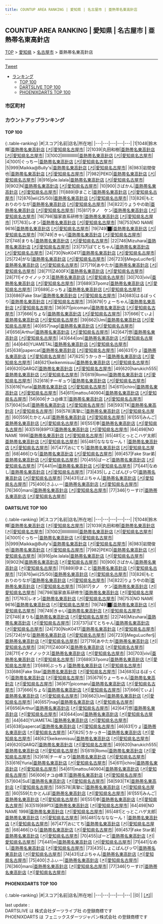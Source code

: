```yaml
---
title: COUNTUP AREA RANKING | 愛知県 | 名古屋市 | 亜熱帯名東高針店
---
```

## COUNTUP AREA RANKING | 愛知県 | 名古屋市 | 亜熱帯名東高針店

[TOP](/darts/rank/) > [愛知県](/darts/rank/愛知県/) > [名古屋市](/darts/rank/愛知県/名古屋市/) > 亜熱帯名東高針店

___

<a href="https://twitter.com/share?ref_src=twsrc%5Etfw" data-text="COUNTUP AREA RANKING | 愛知県名古屋市亜熱帯名東高針店" class="twitter-share-button" data-hashtags="DARTSLIVE,PHOENIXDARTS,darts,ダーツ" data-show-count="false">Tweet</a>

* [ランキング](#カウントアップランキング)
    * [TOP 100](#top-100)
    * [DARTSLIVE TOP 100](#dartslive-top-100)
    * [PHOENIXDARTS TOP 100](#phoenixdarts-top-100)

### 市区町村

<ul>

</ul>

### カウントアップランキング

#### TOP 100



{:.table-ranking}
|#|スコア|名前|店名|所在地|
|---|---|---|---|---|
|1|1048|<span class="rank-name-dl">鈴木 輝</span>|<a href="/darts/rank/shops/654f8c4fcd2d824c28032249b44395af.html">亜熱帯名東高針店</a> <a href="https://search.dartslive.com/jp/shop/654f8c4fcd2d824c28032249b44395af">[↗]</a>|<a href="/darts/rank/愛知県/名古屋市">愛知県名古屋市</a>|
|2|1039|<span class="rank-name-dl">丸田和樹</span>|<a href="/darts/rank/shops/654f8c4fcd2d824c28032249b44395af.html">亜熱帯名東高針店</a> <a href="https://search.dartslive.com/jp/shop/654f8c4fcd2d824c28032249b44395af">[↗]</a>|<a href="/darts/rank/愛知県/名古屋市">愛知県名古屋市</a>|
|3|1002|<span class="rank-name-dl">IIIIIIIIIIIIII</span>|<a href="/darts/rank/shops/654f8c4fcd2d824c28032249b44395af.html">亜熱帯名東高針店</a> <a href="https://search.dartslive.com/jp/shop/654f8c4fcd2d824c28032249b44395af">[↗]</a>|<a href="/darts/rank/愛知県/名古屋市">愛知県名古屋市</a>|
|4|1001|<span class="rank-name-dl">ぐっちー</span>|<a href="/darts/rank/shops/654f8c4fcd2d824c28032249b44395af.html">亜熱帯名東高針店</a> <a href="https://search.dartslive.com/jp/shop/654f8c4fcd2d824c28032249b44395af">[↗]</a>|<a href="/darts/rank/愛知県/名古屋市">愛知県名古屋市</a>|
|5|999|<span class="rank-name-dl">Maikka@Bully&#x27;s</span>|<a href="/darts/rank/shops/654f8c4fcd2d824c28032249b44395af.html">亜熱帯名東高針店</a> <a href="https://search.dartslive.com/jp/shop/654f8c4fcd2d824c28032249b44395af">[↗]</a>|<a href="/darts/rank/愛知県/名古屋市">愛知県名古屋市</a>|
|6|983|<span class="rank-name-dl">岩間俊也</span>|<a href="/darts/rank/shops/654f8c4fcd2d824c28032249b44395af.html">亜熱帯名東高針店</a> <a href="https://search.dartslive.com/jp/shop/654f8c4fcd2d824c28032249b44395af">[↗]</a>|<a href="/darts/rank/愛知県/名古屋市">愛知県名古屋市</a>|
|7|982|<span class="rank-name-dl">PEKO</span>|<a href="/darts/rank/shops/654f8c4fcd2d824c28032249b44395af.html">亜熱帯名東高針店</a> <a href="https://search.dartslive.com/jp/shop/654f8c4fcd2d824c28032249b44395af">[↗]</a>|<a href="/darts/rank/愛知県/名古屋市">愛知県名古屋市</a>|
|8|916|<span class="rank-name-dl">ple.lalala</span>|<a href="/darts/rank/shops/654f8c4fcd2d824c28032249b44395af.html">亜熱帯名東高針店</a> <a href="https://search.dartslive.com/jp/shop/654f8c4fcd2d824c28032249b44395af">[↗]</a>|<a href="/darts/rank/愛知県/名古屋市">愛知県名古屋市</a>|
|9|902|<span class="rank-name-dl">N</span>|<a href="/darts/rank/shops/654f8c4fcd2d824c28032249b44395af.html">亜熱帯名東高針店</a> <a href="https://search.dartslive.com/jp/shop/654f8c4fcd2d824c28032249b44395af">[↗]</a>|<a href="/darts/rank/愛知県/名古屋市">愛知県名古屋市</a>|
|10|900|<span class="rank-name-dl">さばかん</span>|<a href="/darts/rank/shops/654f8c4fcd2d824c28032249b44395af.html">亜熱帯名東高針店</a> <a href="https://search.dartslive.com/jp/shop/654f8c4fcd2d824c28032249b44395af">[↗]</a>|<a href="/darts/rank/愛知県/名古屋市">愛知県名古屋市</a>|
|11|889|<span class="rank-name-dl">@まこと</span>|<a href="/darts/rank/shops/654f8c4fcd2d824c28032249b44395af.html">亜熱帯名東高針店</a> <a href="https://search.dartslive.com/jp/shop/654f8c4fcd2d824c28032249b44395af">[↗]</a>|<a href="/darts/rank/愛知県/名古屋市">愛知県名古屋市</a>|
|12|876|<span class="rank-name-dl">мii(25/50)</span>|<a href="/darts/rank/shops/654f8c4fcd2d824c28032249b44395af.html">亜熱帯名東高針店</a> <a href="https://search.dartslive.com/jp/shop/654f8c4fcd2d824c28032249b44395af">[↗]</a>|<a href="/darts/rank/愛知県/名古屋市">愛知県名古屋市</a>|
|13|826|<span class="rank-name-dl">もとおりのりなが</span>|<a href="/darts/rank/shops/654f8c4fcd2d824c28032249b44395af.html">亜熱帯名東高針店</a> <a href="https://search.dartslive.com/jp/shop/654f8c4fcd2d824c28032249b44395af">[↗]</a>|<a href="/darts/rank/愛知県/名古屋市">愛知県名古屋市</a>|
|14|822|<span class="rank-name-dl">りょうやの助</span>|<a href="/darts/rank/shops/654f8c4fcd2d824c28032249b44395af.html">亜熱帯名東高針店</a> <a href="https://search.dartslive.com/jp/shop/654f8c4fcd2d824c28032249b44395af">[↗]</a>|<a href="/darts/rank/愛知県/名古屋市">愛知県名古屋市</a>|
|15|817|<span class="rank-name-dl">タノ　ケン</span>|<a href="/darts/rank/shops/654f8c4fcd2d824c28032249b44395af.html">亜熱帯名東高針店</a> <a href="https://search.dartslive.com/jp/shop/654f8c4fcd2d824c28032249b44395af">[↗]</a>|<a href="/darts/rank/愛知県/名古屋市">愛知県名古屋市</a>|
|16|798|<span class="rank-name-dl">猫家直系研修生</span>|<a href="/darts/rank/shops/654f8c4fcd2d824c28032249b44395af.html">亜熱帯名東高針店</a> <a href="https://search.dartslive.com/jp/shop/654f8c4fcd2d824c28032249b44395af">[↗]</a>|<a href="/darts/rank/愛知県/名古屋市">愛知県名古屋市</a>|
|17|763|<span class="rank-name-dl">レオン</span>|<a href="/darts/rank/shops/654f8c4fcd2d824c28032249b44395af.html">亜熱帯名東高針店</a> <a href="https://search.dartslive.com/jp/shop/654f8c4fcd2d824c28032249b44395af">[↗]</a>|<a href="/darts/rank/愛知県/名古屋市">愛知県名古屋市</a>|
|18|753|<span class="rank-name-dl">NO NAME 9616</span>|<a href="/darts/rank/shops/654f8c4fcd2d824c28032249b44395af.html">亜熱帯名東高針店</a> <a href="https://search.dartslive.com/jp/shop/654f8c4fcd2d824c28032249b44395af">[↗]</a>|<a href="/darts/rank/愛知県/名古屋市">愛知県名古屋市</a>|
|19|749|<span class="rank-name-dl">⬛︎</span>|<a href="/darts/rank/shops/654f8c4fcd2d824c28032249b44395af.html">亜熱帯名東高針店</a> <a href="https://search.dartslive.com/jp/shop/654f8c4fcd2d824c28032249b44395af">[↗]</a>|<a href="/darts/rank/愛知県/名古屋市">愛知県名古屋市</a>|
|19|749|<span class="rank-name-dl">きゃい</span>|<a href="/darts/rank/shops/654f8c4fcd2d824c28032249b44395af.html">亜熱帯名東高針店</a> <a href="https://search.dartslive.com/jp/shop/654f8c4fcd2d824c28032249b44395af">[↗]</a>|<a href="/darts/rank/愛知県/名古屋市">愛知県名古屋市</a>|
|21|748|<span class="rank-name-dl">まりも</span>|<a href="/darts/rank/shops/654f8c4fcd2d824c28032249b44395af.html">亜熱帯名東高針店</a> <a href="https://search.dartslive.com/jp/shop/654f8c4fcd2d824c28032249b44395af">[↗]</a>|<a href="/darts/rank/愛知県/名古屋市">愛知県名古屋市</a>|
|22|746|<span class="rank-name-dl">Mizuhara</span>|<a href="/darts/rank/shops/654f8c4fcd2d824c28032249b44395af.html">亜熱帯名東高針店</a> <a href="https://search.dartslive.com/jp/shop/654f8c4fcd2d824c28032249b44395af">[↗]</a>|<a href="/darts/rank/愛知県/名古屋市">愛知県名古屋市</a>|
|23|737|<span class="rank-name-dl">ぽてとちゃん</span>|<a href="/darts/rank/shops/654f8c4fcd2d824c28032249b44395af.html">亜熱帯名東高針店</a> <a href="https://search.dartslive.com/jp/shop/654f8c4fcd2d824c28032249b44395af">[↗]</a>|<a href="/darts/rank/愛知県/名古屋市">愛知県名古屋市</a>|
|24|730|<span class="rank-name-dl">NoK0417</span>|<a href="/darts/rank/shops/654f8c4fcd2d824c28032249b44395af.html">亜熱帯名東高針店</a> <a href="https://search.dartslive.com/jp/shop/654f8c4fcd2d824c28032249b44395af">[↗]</a>|<a href="/darts/rank/愛知県/名古屋市">愛知県名古屋市</a>|
|25|724|<span class="rank-name-dl">がな</span>|<a href="/darts/rank/shops/654f8c4fcd2d824c28032249b44395af.html">亜熱帯名東高針店</a> <a href="https://search.dartslive.com/jp/shop/654f8c4fcd2d824c28032249b44395af">[↗]</a>|<a href="/darts/rank/愛知県/名古屋市">愛知県名古屋市</a>|
|26|723|<span class="rank-name-dl">§MeguLucifer§</span>|<a href="/darts/rank/shops/654f8c4fcd2d824c28032249b44395af.html">亜熱帯名東高針店</a> <a href="https://search.dartslive.com/jp/shop/654f8c4fcd2d824c28032249b44395af">[↗]</a>|<a href="/darts/rank/愛知県/名古屋市">愛知県名古屋市</a>|
|27|719|<span class="rank-name-dl">あやたか</span>|<a href="/darts/rank/shops/654f8c4fcd2d824c28032249b44395af.html">亜熱帯名東高針店</a> <a href="https://search.dartslive.com/jp/shop/654f8c4fcd2d824c28032249b44395af">[↗]</a>|<a href="/darts/rank/愛知県/名古屋市">愛知県名古屋市</a>|
|28|711|<span class="rank-name-dl">Z400FX</span>|<a href="/darts/rank/shops/654f8c4fcd2d824c28032249b44395af.html">亜熱帯名東高針店</a> <a href="https://search.dartslive.com/jp/shop/654f8c4fcd2d824c28032249b44395af">[↗]</a>|<a href="/darts/rank/愛知県/名古屋市">愛知県名古屋市</a>|
|28|711|<span class="rank-name-dl">イクイノックス</span>|<a href="/darts/rank/shops/654f8c4fcd2d824c28032249b44395af.html">亜熱帯名東高針店</a> <a href="https://search.dartslive.com/jp/shop/654f8c4fcd2d824c28032249b44395af">[↗]</a>|<a href="/darts/rank/愛知県/名古屋市">愛知県名古屋市</a>|
|30|703|<span class="rank-name-dl">vivi</span>|<a href="/darts/rank/shops/654f8c4fcd2d824c28032249b44395af.html">亜熱帯名東高針店</a> <a href="https://search.dartslive.com/jp/shop/654f8c4fcd2d824c28032249b44395af">[↗]</a>|<a href="/darts/rank/愛知県/名古屋市">愛知県名古屋市</a>|
|31|689|<span class="rank-name-dl">37pomz</span>|<a href="/darts/rank/shops/654f8c4fcd2d824c28032249b44395af.html">亜熱帯名東高針店</a> <a href="https://search.dartslive.com/jp/shop/654f8c4fcd2d824c28032249b44395af">[↗]</a>|<a href="/darts/rank/愛知県/名古屋市">愛知県名古屋市</a>|
|31|689|<span class="rank-name-dl">ぶっちょ</span>|<a href="/darts/rank/shops/654f8c4fcd2d824c28032249b44395af.html">亜熱帯名東高針店</a> <a href="https://search.dartslive.com/jp/shop/654f8c4fcd2d824c28032249b44395af">[↗]</a>|<a href="/darts/rank/愛知県/名古屋市">愛知県名古屋市</a>|
|33|686|<span class="rank-name-dl">Fake Star</span>|<a href="/darts/rank/shops/654f8c4fcd2d824c28032249b44395af.html">亜熱帯名東高針店</a> <a href="https://search.dartslive.com/jp/shop/654f8c4fcd2d824c28032249b44395af">[↗]</a>|<a href="/darts/rank/愛知県/名古屋市">愛知県名古屋市</a>|
|34|683|<span class="rank-name-dl">はるぼっくり</span>|<a href="/darts/rank/shops/654f8c4fcd2d824c28032249b44395af.html">亜熱帯名東高針店</a> <a href="https://search.dartslive.com/jp/shop/654f8c4fcd2d824c28032249b44395af">[↗]</a>|<a href="/darts/rank/愛知県/名古屋市">愛知県名古屋市</a>|
|35|679|<span class="rank-name-dl">りょーちゃん</span>|<a href="/darts/rank/shops/654f8c4fcd2d824c28032249b44395af.html">亜熱帯名東高針店</a> <a href="https://search.dartslive.com/jp/shop/654f8c4fcd2d824c28032249b44395af">[↗]</a>|<a href="/darts/rank/愛知県/名古屋市">愛知県名古屋市</a>|
|36|671|<span class="rank-name-dl">picomaru</span>|<a href="/darts/rank/shops/654f8c4fcd2d824c28032249b44395af.html">亜熱帯名東高針店</a> <a href="https://search.dartslive.com/jp/shop/654f8c4fcd2d824c28032249b44395af">[↗]</a>|<a href="/darts/rank/愛知県/名古屋市">愛知県名古屋市</a>|
|37|666|<span class="rank-name-dl">ちょな</span>|<a href="/darts/rank/shops/654f8c4fcd2d824c28032249b44395af.html">亜熱帯名東高針店</a> <a href="https://search.dartslive.com/jp/shop/654f8c4fcd2d824c28032249b44395af">[↗]</a>|<a href="/darts/rank/愛知県/名古屋市">愛知県名古屋市</a>|
|37|666|<span class="rank-name-dl">てぃよ</span>|<a href="/darts/rank/shops/654f8c4fcd2d824c28032249b44395af.html">亜熱帯名東高針店</a> <a href="https://search.dartslive.com/jp/shop/654f8c4fcd2d824c28032249b44395af">[↗]</a>|<a href="/darts/rank/愛知県/名古屋市">愛知県名古屋市</a>|
|39|662|<span class="rank-name-dl">Umi</span>|<a href="/darts/rank/shops/654f8c4fcd2d824c28032249b44395af.html">亜熱帯名東高針店</a> <a href="https://search.dartslive.com/jp/shop/654f8c4fcd2d824c28032249b44395af">[↗]</a>|<a href="/darts/rank/愛知県/名古屋市">愛知県名古屋市</a>|
|40|657|<span class="rank-name-dl">nagi</span>|<a href="/darts/rank/shops/654f8c4fcd2d824c28032249b44395af.html">亜熱帯名東高針店</a> <a href="https://search.dartslive.com/jp/shop/654f8c4fcd2d824c28032249b44395af">[↗]</a>|<a href="/darts/rank/愛知県/名古屋市">愛知県名古屋市</a>|
|41|656|<span class="rank-name-dl">Arthur</span>|<a href="/darts/rank/shops/654f8c4fcd2d824c28032249b44395af.html">亜熱帯名東高針店</a> <a href="https://search.dartslive.com/jp/shop/654f8c4fcd2d824c28032249b44395af">[↗]</a>|<a href="/darts/rank/愛知県/名古屋市">愛知県名古屋市</a>|
|42|647|<span class="rank-name-dl">悠</span>|<a href="/darts/rank/shops/654f8c4fcd2d824c28032249b44395af.html">亜熱帯名東高針店</a> <a href="https://search.dartslive.com/jp/shop/654f8c4fcd2d824c28032249b44395af">[↗]</a>|<a href="/darts/rank/愛知県/名古屋市">愛知県名古屋市</a>|
|43|644|<span class="rank-name-dl">oni</span>|<a href="/darts/rank/shops/654f8c4fcd2d824c28032249b44395af.html">亜熱帯名東高針店</a> <a href="https://search.dartslive.com/jp/shop/654f8c4fcd2d824c28032249b44395af">[↗]</a>|<a href="/darts/rank/愛知県/名古屋市">愛知県名古屋市</a>|
|44|640|<span class="rank-name-dl">YUAMETAL</span>|<a href="/darts/rank/shops/654f8c4fcd2d824c28032249b44395af.html">亜熱帯名東高針店</a> <a href="https://search.dartslive.com/jp/shop/654f8c4fcd2d824c28032249b44395af">[↗]</a>|<a href="/darts/rank/愛知県/名古屋市">愛知県名古屋市</a>|
|45|638|<span class="rank-name-dl">papercat</span>|<a href="/darts/rank/shops/654f8c4fcd2d824c28032249b44395af.html">亜熱帯名東高針店</a> <a href="https://search.dartslive.com/jp/shop/654f8c4fcd2d824c28032249b44395af">[↗]</a>|<a href="/darts/rank/愛知県/名古屋市">愛知県名古屋市</a>|
|46|631|<span class="rank-name-dl">りょ</span>|<a href="/darts/rank/shops/654f8c4fcd2d824c28032249b44395af.html">亜熱帯名東高針店</a> <a href="https://search.dartslive.com/jp/shop/654f8c4fcd2d824c28032249b44395af">[↗]</a>|<a href="/darts/rank/愛知県/名古屋市">愛知県名古屋市</a>|
|47|625|<span class="rank-name-dl">うかっきー</span>|<a href="/darts/rank/shops/654f8c4fcd2d824c28032249b44395af.html">亜熱帯名東高針店</a> <a href="https://search.dartslive.com/jp/shop/654f8c4fcd2d824c28032249b44395af">[↗]</a>|<a href="/darts/rank/愛知県/名古屋市">愛知県名古屋市</a>|
|48|621|<span class="rank-name-dl">keikenmisuu</span>|<a href="/darts/rank/shops/654f8c4fcd2d824c28032249b44395af.html">亜熱帯名東高針店</a> <a href="https://search.dartslive.com/jp/shop/654f8c4fcd2d824c28032249b44395af">[↗]</a>|<a href="/darts/rank/愛知県/名古屋市">愛知県名古屋市</a>|
|49|620|<span class="rank-name-dl">QARQZ</span>|<a href="/darts/rank/shops/654f8c4fcd2d824c28032249b44395af.html">亜熱帯名東高針店</a> <a href="https://search.dartslive.com/jp/shop/654f8c4fcd2d824c28032249b44395af">[↗]</a>|<a href="/darts/rank/愛知県/名古屋市">愛知県名古屋市</a>|
|49|620|<span class="rank-name-dl">harukich555</span>|<a href="/darts/rank/shops/654f8c4fcd2d824c28032249b44395af.html">亜熱帯名東高針店</a> <a href="https://search.dartslive.com/jp/shop/654f8c4fcd2d824c28032249b44395af">[↗]</a>|<a href="/darts/rank/愛知県/名古屋市">愛知県名古屋市</a>|
|51|619|<span class="rank-name-dl">Romo</span>|<a href="/darts/rank/shops/654f8c4fcd2d824c28032249b44395af.html">亜熱帯名東高針店</a> <a href="https://search.dartslive.com/jp/shop/654f8c4fcd2d824c28032249b44395af">[↗]</a>|<a href="/darts/rank/愛知県/名古屋市">愛知県名古屋市</a>|
|52|618|<span class="rank-name-dl">チーギュウ</span>|<a href="/darts/rank/shops/654f8c4fcd2d824c28032249b44395af.html">亜熱帯名東高針店</a> <a href="https://search.dartslive.com/jp/shop/654f8c4fcd2d824c28032249b44395af">[↗]</a>|<a href="/darts/rank/愛知県/名古屋市">愛知県名古屋市</a>|
|53|616|<span class="rank-name-dl">Yuria</span>|<a href="/darts/rank/shops/654f8c4fcd2d824c28032249b44395af.html">亜熱帯名東高針店</a> <a href="https://search.dartslive.com/jp/shop/654f8c4fcd2d824c28032249b44395af">[↗]</a>|<a href="/darts/rank/愛知県/名古屋市">愛知県名古屋市</a>|
|54|611|<span class="rank-name-dl">ichiro</span>|<a href="/darts/rank/shops/654f8c4fcd2d824c28032249b44395af.html">亜熱帯名東高針店</a> <a href="https://search.dartslive.com/jp/shop/654f8c4fcd2d824c28032249b44395af">[↗]</a>|<a href="/darts/rank/愛知県/名古屋市">愛知県名古屋市</a>|
|54|611|<span class="rank-name-dl">mattou140904</span>|<a href="/darts/rank/shops/654f8c4fcd2d824c28032249b44395af.html">亜熱帯名東高針店</a> <a href="https://search.dartslive.com/jp/shop/654f8c4fcd2d824c28032249b44395af">[↗]</a>|<a href="/darts/rank/愛知県/名古屋市">愛知県名古屋市</a>|
|56|606|<span class="rank-name-dl">ナユ@蜂王</span>|<a href="/darts/rank/shops/654f8c4fcd2d824c28032249b44395af.html">亜熱帯名東高針店</a> <a href="https://search.dartslive.com/jp/shop/654f8c4fcd2d824c28032249b44395af">[↗]</a>|<a href="/darts/rank/愛知県/名古屋市">愛知県名古屋市</a>|
|57|604|<span class="rank-name-dl">SuE</span>|<a href="/darts/rank/shops/654f8c4fcd2d824c28032249b44395af.html">亜熱帯名東高針店</a> <a href="https://search.dartslive.com/jp/shop/654f8c4fcd2d824c28032249b44395af">[↗]</a>|<a href="/darts/rank/愛知県/名古屋市">愛知県名古屋市</a>|
|58|593|<span class="rank-name-dl">TK</span>|<a href="/darts/rank/shops/654f8c4fcd2d824c28032249b44395af.html">亜熱帯名東高針店</a> <a href="https://search.dartslive.com/jp/shop/654f8c4fcd2d824c28032249b44395af">[↗]</a>|<a href="/darts/rank/愛知県/名古屋市">愛知県名古屋市</a>|
|59|578|<span class="rank-name-dl">真摯に</span>|<a href="/darts/rank/shops/654f8c4fcd2d824c28032249b44395af.html">亜熱帯名東高針店</a> <a href="https://search.dartslive.com/jp/shop/654f8c4fcd2d824c28032249b44395af">[↗]</a>|<a href="/darts/rank/愛知県/名古屋市">愛知県名古屋市</a>|
|60|559|<span class="rank-name-dl">たかとんぼ</span>|<a href="/darts/rank/shops/654f8c4fcd2d824c28032249b44395af.html">亜熱帯名東高針店</a> <a href="https://search.dartslive.com/jp/shop/654f8c4fcd2d824c28032249b44395af">[↗]</a>|<a href="/darts/rank/愛知県/名古屋市">愛知県名古屋市</a>|
|61|551|<span class="rank-name-dl">みんご</span>|<a href="/darts/rank/shops/654f8c4fcd2d824c28032249b44395af.html">亜熱帯名東高針店</a> <a href="https://search.dartslive.com/jp/shop/654f8c4fcd2d824c28032249b44395af">[↗]</a>|<a href="/darts/rank/愛知県/名古屋市">愛知県名古屋市</a>|
|61|551|<span class="rank-name-dl">李</span>|<a href="/darts/rank/shops/654f8c4fcd2d824c28032249b44395af.html">亜熱帯名東高針店</a> <a href="https://search.dartslive.com/jp/shop/654f8c4fcd2d824c28032249b44395af">[↗]</a>|<a href="/darts/rank/愛知県/名古屋市">愛知県名古屋市</a>|
|63|519|<span class="rank-name-dl">89P13</span>|<a href="/darts/rank/shops/654f8c4fcd2d824c28032249b44395af.html">亜熱帯名東高針店</a> <a href="https://search.dartslive.com/jp/shop/654f8c4fcd2d824c28032249b44395af">[↗]</a>|<a href="/darts/rank/愛知県/名古屋市">愛知県名古屋市</a>|
|64|498|<span class="rank-name-dl">NO NAME 1998</span>|<a href="/darts/rank/shops/654f8c4fcd2d824c28032249b44395af.html">亜熱帯名東高針店</a> <a href="https://search.dartslive.com/jp/shop/654f8c4fcd2d824c28032249b44395af">[↗]</a>|<a href="/darts/rank/愛知県/名古屋市">愛知県名古屋市</a>|
|65|481|<span class="rank-name-dl">とっとこハゲ太郎</span>|<a href="/darts/rank/shops/654f8c4fcd2d824c28032249b44395af.html">亜熱帯名東高針店</a> <a href="https://search.dartslive.com/jp/shop/654f8c4fcd2d824c28032249b44395af">[↗]</a>|<a href="/darts/rank/愛知県/名古屋市">愛知県名古屋市</a>|
|65|481|<span class="rank-name-dl">ななななーん！</span>|<a href="/darts/rank/shops/654f8c4fcd2d824c28032249b44395af.html">亜熱帯名東高針店</a> <a href="https://search.dartslive.com/jp/shop/654f8c4fcd2d824c28032249b44395af">[↗]</a>|<a href="/darts/rank/愛知県/名古屋市">愛知県名古屋市</a>|
|67|477|<span class="rank-name-dl">おにてち</span>|<a href="/darts/rank/shops/654f8c4fcd2d824c28032249b44395af.html">亜熱帯名東高針店</a> <a href="https://search.dartslive.com/jp/shop/654f8c4fcd2d824c28032249b44395af">[↗]</a>|<a href="/darts/rank/愛知県/名古屋市">愛知県名古屋市</a>|
|68|466|<span class="rank-name-dl">ひな</span>|<a href="/darts/rank/shops/654f8c4fcd2d824c28032249b44395af.html">亜熱帯名東高針店</a> <a href="https://search.dartslive.com/jp/shop/654f8c4fcd2d824c28032249b44395af">[↗]</a>|<a href="/darts/rank/愛知県/名古屋市">愛知県名古屋市</a>|
|69|457|<span class="rank-name-dl">Fake Star弟</span>|<a href="/darts/rank/shops/654f8c4fcd2d824c28032249b44395af.html">亜熱帯名東高針店</a> <a href="https://search.dartslive.com/jp/shop/654f8c4fcd2d824c28032249b44395af">[↗]</a>|<a href="/darts/rank/愛知県/名古屋市">愛知県名古屋市</a>|
|70|455|<span class="rank-name-dl">ばーど</span>|<a href="/darts/rank/shops/654f8c4fcd2d824c28032249b44395af.html">亜熱帯名東高針店</a> <a href="https://search.dartslive.com/jp/shop/654f8c4fcd2d824c28032249b44395af">[↗]</a>|<a href="/darts/rank/愛知県/名古屋市">愛知県名古屋市</a>|
|71|441|<span class="rank-name-dl">m</span>|<a href="/darts/rank/shops/654f8c4fcd2d824c28032249b44395af.html">亜熱帯名東高針店</a> <a href="https://search.dartslive.com/jp/shop/654f8c4fcd2d824c28032249b44395af">[↗]</a>|<a href="/darts/rank/愛知県/名古屋市">愛知県名古屋市</a>|
|71|441|<span class="rank-name-dl">なめし</span>|<a href="/darts/rank/shops/654f8c4fcd2d824c28032249b44395af.html">亜熱帯名東高針店</a> <a href="https://search.dartslive.com/jp/shop/654f8c4fcd2d824c28032249b44395af">[↗]</a>|<a href="/darts/rank/愛知県/名古屋市">愛知県名古屋市</a>|
|73|435|<span class="rank-name-dl">しょこぱんぴッ♡</span>|<a href="/darts/rank/shops/654f8c4fcd2d824c28032249b44395af.html">亜熱帯名東高針店</a> <a href="https://search.dartslive.com/jp/shop/654f8c4fcd2d824c28032249b44395af">[↗]</a>|<a href="/darts/rank/愛知県/名古屋市">愛知県名古屋市</a>|
|74|431|<span class="rank-name-dl">ばぶちゃん</span>|<a href="/darts/rank/shops/654f8c4fcd2d824c28032249b44395af.html">亜熱帯名東高針店</a> <a href="https://search.dartslive.com/jp/shop/654f8c4fcd2d824c28032249b44395af">[↗]</a>|<a href="/darts/rank/愛知県/名古屋市">愛知県名古屋市</a>|
|75|400|<span class="rank-name-dl">さふぃー</span>|<a href="/darts/rank/shops/654f8c4fcd2d824c28032249b44395af.html">亜熱帯名東高針店</a> <a href="https://search.dartslive.com/jp/shop/654f8c4fcd2d824c28032249b44395af">[↗]</a>|<a href="/darts/rank/愛知県/名古屋市">愛知県名古屋市</a>|
|76|360|<span class="rank-name-dl">maro</span>|<a href="/darts/rank/shops/654f8c4fcd2d824c28032249b44395af.html">亜熱帯名東高針店</a> <a href="https://search.dartslive.com/jp/shop/654f8c4fcd2d824c28032249b44395af">[↗]</a>|<a href="/darts/rank/愛知県/名古屋市">愛知県名古屋市</a>|
|77|346|<span class="rank-name-dl">りーすけ</span>|<a href="/darts/rank/shops/654f8c4fcd2d824c28032249b44395af.html">亜熱帯名東高針店</a> <a href="https://search.dartslive.com/jp/shop/654f8c4fcd2d824c28032249b44395af">[↗]</a>|<a href="/darts/rank/愛知県/名古屋市">愛知県名古屋市</a>|


#### DARTSLIVE TOP 100



{:.table-ranking}
|#|スコア|名前|店名|所在地|
|---|---|---|---|---|
|1|1048|<span class="rank-name-dl">鈴木 輝</span>|<a href="/darts/rank/shops/654f8c4fcd2d824c28032249b44395af.html">亜熱帯名東高針店</a> <a href="https://search.dartslive.com/jp/shop/654f8c4fcd2d824c28032249b44395af">[↗]</a>|<a href="/darts/rank/愛知県/名古屋市">愛知県名古屋市</a>|
|2|1039|<span class="rank-name-dl">丸田和樹</span>|<a href="/darts/rank/shops/654f8c4fcd2d824c28032249b44395af.html">亜熱帯名東高針店</a> <a href="https://search.dartslive.com/jp/shop/654f8c4fcd2d824c28032249b44395af">[↗]</a>|<a href="/darts/rank/愛知県/名古屋市">愛知県名古屋市</a>|
|3|1002|<span class="rank-name-dl">IIIIIIIIIIIIII</span>|<a href="/darts/rank/shops/654f8c4fcd2d824c28032249b44395af.html">亜熱帯名東高針店</a> <a href="https://search.dartslive.com/jp/shop/654f8c4fcd2d824c28032249b44395af">[↗]</a>|<a href="/darts/rank/愛知県/名古屋市">愛知県名古屋市</a>|
|4|1001|<span class="rank-name-dl">ぐっちー</span>|<a href="/darts/rank/shops/654f8c4fcd2d824c28032249b44395af.html">亜熱帯名東高針店</a> <a href="https://search.dartslive.com/jp/shop/654f8c4fcd2d824c28032249b44395af">[↗]</a>|<a href="/darts/rank/愛知県/名古屋市">愛知県名古屋市</a>|
|5|999|<span class="rank-name-dl">Maikka@Bully&#x27;s</span>|<a href="/darts/rank/shops/654f8c4fcd2d824c28032249b44395af.html">亜熱帯名東高針店</a> <a href="https://search.dartslive.com/jp/shop/654f8c4fcd2d824c28032249b44395af">[↗]</a>|<a href="/darts/rank/愛知県/名古屋市">愛知県名古屋市</a>|
|6|983|<span class="rank-name-dl">岩間俊也</span>|<a href="/darts/rank/shops/654f8c4fcd2d824c28032249b44395af.html">亜熱帯名東高針店</a> <a href="https://search.dartslive.com/jp/shop/654f8c4fcd2d824c28032249b44395af">[↗]</a>|<a href="/darts/rank/愛知県/名古屋市">愛知県名古屋市</a>|
|7|982|<span class="rank-name-dl">PEKO</span>|<a href="/darts/rank/shops/654f8c4fcd2d824c28032249b44395af.html">亜熱帯名東高針店</a> <a href="https://search.dartslive.com/jp/shop/654f8c4fcd2d824c28032249b44395af">[↗]</a>|<a href="/darts/rank/愛知県/名古屋市">愛知県名古屋市</a>|
|8|916|<span class="rank-name-dl">ple.lalala</span>|<a href="/darts/rank/shops/654f8c4fcd2d824c28032249b44395af.html">亜熱帯名東高針店</a> <a href="https://search.dartslive.com/jp/shop/654f8c4fcd2d824c28032249b44395af">[↗]</a>|<a href="/darts/rank/愛知県/名古屋市">愛知県名古屋市</a>|
|9|902|<span class="rank-name-dl">N</span>|<a href="/darts/rank/shops/654f8c4fcd2d824c28032249b44395af.html">亜熱帯名東高針店</a> <a href="https://search.dartslive.com/jp/shop/654f8c4fcd2d824c28032249b44395af">[↗]</a>|<a href="/darts/rank/愛知県/名古屋市">愛知県名古屋市</a>|
|10|900|<span class="rank-name-dl">さばかん</span>|<a href="/darts/rank/shops/654f8c4fcd2d824c28032249b44395af.html">亜熱帯名東高針店</a> <a href="https://search.dartslive.com/jp/shop/654f8c4fcd2d824c28032249b44395af">[↗]</a>|<a href="/darts/rank/愛知県/名古屋市">愛知県名古屋市</a>|
|11|889|<span class="rank-name-dl">@まこと</span>|<a href="/darts/rank/shops/654f8c4fcd2d824c28032249b44395af.html">亜熱帯名東高針店</a> <a href="https://search.dartslive.com/jp/shop/654f8c4fcd2d824c28032249b44395af">[↗]</a>|<a href="/darts/rank/愛知県/名古屋市">愛知県名古屋市</a>|
|12|876|<span class="rank-name-dl">мii(25/50)</span>|<a href="/darts/rank/shops/654f8c4fcd2d824c28032249b44395af.html">亜熱帯名東高針店</a> <a href="https://search.dartslive.com/jp/shop/654f8c4fcd2d824c28032249b44395af">[↗]</a>|<a href="/darts/rank/愛知県/名古屋市">愛知県名古屋市</a>|
|13|826|<span class="rank-name-dl">もとおりのりなが</span>|<a href="/darts/rank/shops/654f8c4fcd2d824c28032249b44395af.html">亜熱帯名東高針店</a> <a href="https://search.dartslive.com/jp/shop/654f8c4fcd2d824c28032249b44395af">[↗]</a>|<a href="/darts/rank/愛知県/名古屋市">愛知県名古屋市</a>|
|14|822|<span class="rank-name-dl">りょうやの助</span>|<a href="/darts/rank/shops/654f8c4fcd2d824c28032249b44395af.html">亜熱帯名東高針店</a> <a href="https://search.dartslive.com/jp/shop/654f8c4fcd2d824c28032249b44395af">[↗]</a>|<a href="/darts/rank/愛知県/名古屋市">愛知県名古屋市</a>|
|15|817|<span class="rank-name-dl">タノ　ケン</span>|<a href="/darts/rank/shops/654f8c4fcd2d824c28032249b44395af.html">亜熱帯名東高針店</a> <a href="https://search.dartslive.com/jp/shop/654f8c4fcd2d824c28032249b44395af">[↗]</a>|<a href="/darts/rank/愛知県/名古屋市">愛知県名古屋市</a>|
|16|798|<span class="rank-name-dl">猫家直系研修生</span>|<a href="/darts/rank/shops/654f8c4fcd2d824c28032249b44395af.html">亜熱帯名東高針店</a> <a href="https://search.dartslive.com/jp/shop/654f8c4fcd2d824c28032249b44395af">[↗]</a>|<a href="/darts/rank/愛知県/名古屋市">愛知県名古屋市</a>|
|17|763|<span class="rank-name-dl">レオン</span>|<a href="/darts/rank/shops/654f8c4fcd2d824c28032249b44395af.html">亜熱帯名東高針店</a> <a href="https://search.dartslive.com/jp/shop/654f8c4fcd2d824c28032249b44395af">[↗]</a>|<a href="/darts/rank/愛知県/名古屋市">愛知県名古屋市</a>|
|18|753|<span class="rank-name-dl">NO NAME 9616</span>|<a href="/darts/rank/shops/654f8c4fcd2d824c28032249b44395af.html">亜熱帯名東高針店</a> <a href="https://search.dartslive.com/jp/shop/654f8c4fcd2d824c28032249b44395af">[↗]</a>|<a href="/darts/rank/愛知県/名古屋市">愛知県名古屋市</a>|
|19|749|<span class="rank-name-dl">⬛︎</span>|<a href="/darts/rank/shops/654f8c4fcd2d824c28032249b44395af.html">亜熱帯名東高針店</a> <a href="https://search.dartslive.com/jp/shop/654f8c4fcd2d824c28032249b44395af">[↗]</a>|<a href="/darts/rank/愛知県/名古屋市">愛知県名古屋市</a>|
|19|749|<span class="rank-name-dl">きゃい</span>|<a href="/darts/rank/shops/654f8c4fcd2d824c28032249b44395af.html">亜熱帯名東高針店</a> <a href="https://search.dartslive.com/jp/shop/654f8c4fcd2d824c28032249b44395af">[↗]</a>|<a href="/darts/rank/愛知県/名古屋市">愛知県名古屋市</a>|
|21|748|<span class="rank-name-dl">まりも</span>|<a href="/darts/rank/shops/654f8c4fcd2d824c28032249b44395af.html">亜熱帯名東高針店</a> <a href="https://search.dartslive.com/jp/shop/654f8c4fcd2d824c28032249b44395af">[↗]</a>|<a href="/darts/rank/愛知県/名古屋市">愛知県名古屋市</a>|
|22|746|<span class="rank-name-dl">Mizuhara</span>|<a href="/darts/rank/shops/654f8c4fcd2d824c28032249b44395af.html">亜熱帯名東高針店</a> <a href="https://search.dartslive.com/jp/shop/654f8c4fcd2d824c28032249b44395af">[↗]</a>|<a href="/darts/rank/愛知県/名古屋市">愛知県名古屋市</a>|
|23|737|<span class="rank-name-dl">ぽてとちゃん</span>|<a href="/darts/rank/shops/654f8c4fcd2d824c28032249b44395af.html">亜熱帯名東高針店</a> <a href="https://search.dartslive.com/jp/shop/654f8c4fcd2d824c28032249b44395af">[↗]</a>|<a href="/darts/rank/愛知県/名古屋市">愛知県名古屋市</a>|
|24|730|<span class="rank-name-dl">NoK0417</span>|<a href="/darts/rank/shops/654f8c4fcd2d824c28032249b44395af.html">亜熱帯名東高針店</a> <a href="https://search.dartslive.com/jp/shop/654f8c4fcd2d824c28032249b44395af">[↗]</a>|<a href="/darts/rank/愛知県/名古屋市">愛知県名古屋市</a>|
|25|724|<span class="rank-name-dl">がな</span>|<a href="/darts/rank/shops/654f8c4fcd2d824c28032249b44395af.html">亜熱帯名東高針店</a> <a href="https://search.dartslive.com/jp/shop/654f8c4fcd2d824c28032249b44395af">[↗]</a>|<a href="/darts/rank/愛知県/名古屋市">愛知県名古屋市</a>|
|26|723|<span class="rank-name-dl">§MeguLucifer§</span>|<a href="/darts/rank/shops/654f8c4fcd2d824c28032249b44395af.html">亜熱帯名東高針店</a> <a href="https://search.dartslive.com/jp/shop/654f8c4fcd2d824c28032249b44395af">[↗]</a>|<a href="/darts/rank/愛知県/名古屋市">愛知県名古屋市</a>|
|27|719|<span class="rank-name-dl">あやたか</span>|<a href="/darts/rank/shops/654f8c4fcd2d824c28032249b44395af.html">亜熱帯名東高針店</a> <a href="https://search.dartslive.com/jp/shop/654f8c4fcd2d824c28032249b44395af">[↗]</a>|<a href="/darts/rank/愛知県/名古屋市">愛知県名古屋市</a>|
|28|711|<span class="rank-name-dl">Z400FX</span>|<a href="/darts/rank/shops/654f8c4fcd2d824c28032249b44395af.html">亜熱帯名東高針店</a> <a href="https://search.dartslive.com/jp/shop/654f8c4fcd2d824c28032249b44395af">[↗]</a>|<a href="/darts/rank/愛知県/名古屋市">愛知県名古屋市</a>|
|28|711|<span class="rank-name-dl">イクイノックス</span>|<a href="/darts/rank/shops/654f8c4fcd2d824c28032249b44395af.html">亜熱帯名東高針店</a> <a href="https://search.dartslive.com/jp/shop/654f8c4fcd2d824c28032249b44395af">[↗]</a>|<a href="/darts/rank/愛知県/名古屋市">愛知県名古屋市</a>|
|30|703|<span class="rank-name-dl">vivi</span>|<a href="/darts/rank/shops/654f8c4fcd2d824c28032249b44395af.html">亜熱帯名東高針店</a> <a href="https://search.dartslive.com/jp/shop/654f8c4fcd2d824c28032249b44395af">[↗]</a>|<a href="/darts/rank/愛知県/名古屋市">愛知県名古屋市</a>|
|31|689|<span class="rank-name-dl">37pomz</span>|<a href="/darts/rank/shops/654f8c4fcd2d824c28032249b44395af.html">亜熱帯名東高針店</a> <a href="https://search.dartslive.com/jp/shop/654f8c4fcd2d824c28032249b44395af">[↗]</a>|<a href="/darts/rank/愛知県/名古屋市">愛知県名古屋市</a>|
|31|689|<span class="rank-name-dl">ぶっちょ</span>|<a href="/darts/rank/shops/654f8c4fcd2d824c28032249b44395af.html">亜熱帯名東高針店</a> <a href="https://search.dartslive.com/jp/shop/654f8c4fcd2d824c28032249b44395af">[↗]</a>|<a href="/darts/rank/愛知県/名古屋市">愛知県名古屋市</a>|
|33|686|<span class="rank-name-dl">Fake Star</span>|<a href="/darts/rank/shops/654f8c4fcd2d824c28032249b44395af.html">亜熱帯名東高針店</a> <a href="https://search.dartslive.com/jp/shop/654f8c4fcd2d824c28032249b44395af">[↗]</a>|<a href="/darts/rank/愛知県/名古屋市">愛知県名古屋市</a>|
|34|683|<span class="rank-name-dl">はるぼっくり</span>|<a href="/darts/rank/shops/654f8c4fcd2d824c28032249b44395af.html">亜熱帯名東高針店</a> <a href="https://search.dartslive.com/jp/shop/654f8c4fcd2d824c28032249b44395af">[↗]</a>|<a href="/darts/rank/愛知県/名古屋市">愛知県名古屋市</a>|
|35|679|<span class="rank-name-dl">りょーちゃん</span>|<a href="/darts/rank/shops/654f8c4fcd2d824c28032249b44395af.html">亜熱帯名東高針店</a> <a href="https://search.dartslive.com/jp/shop/654f8c4fcd2d824c28032249b44395af">[↗]</a>|<a href="/darts/rank/愛知県/名古屋市">愛知県名古屋市</a>|
|36|671|<span class="rank-name-dl">picomaru</span>|<a href="/darts/rank/shops/654f8c4fcd2d824c28032249b44395af.html">亜熱帯名東高針店</a> <a href="https://search.dartslive.com/jp/shop/654f8c4fcd2d824c28032249b44395af">[↗]</a>|<a href="/darts/rank/愛知県/名古屋市">愛知県名古屋市</a>|
|37|666|<span class="rank-name-dl">ちょな</span>|<a href="/darts/rank/shops/654f8c4fcd2d824c28032249b44395af.html">亜熱帯名東高針店</a> <a href="https://search.dartslive.com/jp/shop/654f8c4fcd2d824c28032249b44395af">[↗]</a>|<a href="/darts/rank/愛知県/名古屋市">愛知県名古屋市</a>|
|37|666|<span class="rank-name-dl">てぃよ</span>|<a href="/darts/rank/shops/654f8c4fcd2d824c28032249b44395af.html">亜熱帯名東高針店</a> <a href="https://search.dartslive.com/jp/shop/654f8c4fcd2d824c28032249b44395af">[↗]</a>|<a href="/darts/rank/愛知県/名古屋市">愛知県名古屋市</a>|
|39|662|<span class="rank-name-dl">Umi</span>|<a href="/darts/rank/shops/654f8c4fcd2d824c28032249b44395af.html">亜熱帯名東高針店</a> <a href="https://search.dartslive.com/jp/shop/654f8c4fcd2d824c28032249b44395af">[↗]</a>|<a href="/darts/rank/愛知県/名古屋市">愛知県名古屋市</a>|
|40|657|<span class="rank-name-dl">nagi</span>|<a href="/darts/rank/shops/654f8c4fcd2d824c28032249b44395af.html">亜熱帯名東高針店</a> <a href="https://search.dartslive.com/jp/shop/654f8c4fcd2d824c28032249b44395af">[↗]</a>|<a href="/darts/rank/愛知県/名古屋市">愛知県名古屋市</a>|
|41|656|<span class="rank-name-dl">Arthur</span>|<a href="/darts/rank/shops/654f8c4fcd2d824c28032249b44395af.html">亜熱帯名東高針店</a> <a href="https://search.dartslive.com/jp/shop/654f8c4fcd2d824c28032249b44395af">[↗]</a>|<a href="/darts/rank/愛知県/名古屋市">愛知県名古屋市</a>|
|42|647|<span class="rank-name-dl">悠</span>|<a href="/darts/rank/shops/654f8c4fcd2d824c28032249b44395af.html">亜熱帯名東高針店</a> <a href="https://search.dartslive.com/jp/shop/654f8c4fcd2d824c28032249b44395af">[↗]</a>|<a href="/darts/rank/愛知県/名古屋市">愛知県名古屋市</a>|
|43|644|<span class="rank-name-dl">oni</span>|<a href="/darts/rank/shops/654f8c4fcd2d824c28032249b44395af.html">亜熱帯名東高針店</a> <a href="https://search.dartslive.com/jp/shop/654f8c4fcd2d824c28032249b44395af">[↗]</a>|<a href="/darts/rank/愛知県/名古屋市">愛知県名古屋市</a>|
|44|640|<span class="rank-name-dl">YUAMETAL</span>|<a href="/darts/rank/shops/654f8c4fcd2d824c28032249b44395af.html">亜熱帯名東高針店</a> <a href="https://search.dartslive.com/jp/shop/654f8c4fcd2d824c28032249b44395af">[↗]</a>|<a href="/darts/rank/愛知県/名古屋市">愛知県名古屋市</a>|
|45|638|<span class="rank-name-dl">papercat</span>|<a href="/darts/rank/shops/654f8c4fcd2d824c28032249b44395af.html">亜熱帯名東高針店</a> <a href="https://search.dartslive.com/jp/shop/654f8c4fcd2d824c28032249b44395af">[↗]</a>|<a href="/darts/rank/愛知県/名古屋市">愛知県名古屋市</a>|
|46|631|<span class="rank-name-dl">りょ</span>|<a href="/darts/rank/shops/654f8c4fcd2d824c28032249b44395af.html">亜熱帯名東高針店</a> <a href="https://search.dartslive.com/jp/shop/654f8c4fcd2d824c28032249b44395af">[↗]</a>|<a href="/darts/rank/愛知県/名古屋市">愛知県名古屋市</a>|
|47|625|<span class="rank-name-dl">うかっきー</span>|<a href="/darts/rank/shops/654f8c4fcd2d824c28032249b44395af.html">亜熱帯名東高針店</a> <a href="https://search.dartslive.com/jp/shop/654f8c4fcd2d824c28032249b44395af">[↗]</a>|<a href="/darts/rank/愛知県/名古屋市">愛知県名古屋市</a>|
|48|621|<span class="rank-name-dl">keikenmisuu</span>|<a href="/darts/rank/shops/654f8c4fcd2d824c28032249b44395af.html">亜熱帯名東高針店</a> <a href="https://search.dartslive.com/jp/shop/654f8c4fcd2d824c28032249b44395af">[↗]</a>|<a href="/darts/rank/愛知県/名古屋市">愛知県名古屋市</a>|
|49|620|<span class="rank-name-dl">QARQZ</span>|<a href="/darts/rank/shops/654f8c4fcd2d824c28032249b44395af.html">亜熱帯名東高針店</a> <a href="https://search.dartslive.com/jp/shop/654f8c4fcd2d824c28032249b44395af">[↗]</a>|<a href="/darts/rank/愛知県/名古屋市">愛知県名古屋市</a>|
|49|620|<span class="rank-name-dl">harukich555</span>|<a href="/darts/rank/shops/654f8c4fcd2d824c28032249b44395af.html">亜熱帯名東高針店</a> <a href="https://search.dartslive.com/jp/shop/654f8c4fcd2d824c28032249b44395af">[↗]</a>|<a href="/darts/rank/愛知県/名古屋市">愛知県名古屋市</a>|
|51|619|<span class="rank-name-dl">Romo</span>|<a href="/darts/rank/shops/654f8c4fcd2d824c28032249b44395af.html">亜熱帯名東高針店</a> <a href="https://search.dartslive.com/jp/shop/654f8c4fcd2d824c28032249b44395af">[↗]</a>|<a href="/darts/rank/愛知県/名古屋市">愛知県名古屋市</a>|
|52|618|<span class="rank-name-dl">チーギュウ</span>|<a href="/darts/rank/shops/654f8c4fcd2d824c28032249b44395af.html">亜熱帯名東高針店</a> <a href="https://search.dartslive.com/jp/shop/654f8c4fcd2d824c28032249b44395af">[↗]</a>|<a href="/darts/rank/愛知県/名古屋市">愛知県名古屋市</a>|
|53|616|<span class="rank-name-dl">Yuria</span>|<a href="/darts/rank/shops/654f8c4fcd2d824c28032249b44395af.html">亜熱帯名東高針店</a> <a href="https://search.dartslive.com/jp/shop/654f8c4fcd2d824c28032249b44395af">[↗]</a>|<a href="/darts/rank/愛知県/名古屋市">愛知県名古屋市</a>|
|54|611|<span class="rank-name-dl">ichiro</span>|<a href="/darts/rank/shops/654f8c4fcd2d824c28032249b44395af.html">亜熱帯名東高針店</a> <a href="https://search.dartslive.com/jp/shop/654f8c4fcd2d824c28032249b44395af">[↗]</a>|<a href="/darts/rank/愛知県/名古屋市">愛知県名古屋市</a>|
|54|611|<span class="rank-name-dl">mattou140904</span>|<a href="/darts/rank/shops/654f8c4fcd2d824c28032249b44395af.html">亜熱帯名東高針店</a> <a href="https://search.dartslive.com/jp/shop/654f8c4fcd2d824c28032249b44395af">[↗]</a>|<a href="/darts/rank/愛知県/名古屋市">愛知県名古屋市</a>|
|56|606|<span class="rank-name-dl">ナユ@蜂王</span>|<a href="/darts/rank/shops/654f8c4fcd2d824c28032249b44395af.html">亜熱帯名東高針店</a> <a href="https://search.dartslive.com/jp/shop/654f8c4fcd2d824c28032249b44395af">[↗]</a>|<a href="/darts/rank/愛知県/名古屋市">愛知県名古屋市</a>|
|57|604|<span class="rank-name-dl">SuE</span>|<a href="/darts/rank/shops/654f8c4fcd2d824c28032249b44395af.html">亜熱帯名東高針店</a> <a href="https://search.dartslive.com/jp/shop/654f8c4fcd2d824c28032249b44395af">[↗]</a>|<a href="/darts/rank/愛知県/名古屋市">愛知県名古屋市</a>|
|58|593|<span class="rank-name-dl">TK</span>|<a href="/darts/rank/shops/654f8c4fcd2d824c28032249b44395af.html">亜熱帯名東高針店</a> <a href="https://search.dartslive.com/jp/shop/654f8c4fcd2d824c28032249b44395af">[↗]</a>|<a href="/darts/rank/愛知県/名古屋市">愛知県名古屋市</a>|
|59|578|<span class="rank-name-dl">真摯に</span>|<a href="/darts/rank/shops/654f8c4fcd2d824c28032249b44395af.html">亜熱帯名東高針店</a> <a href="https://search.dartslive.com/jp/shop/654f8c4fcd2d824c28032249b44395af">[↗]</a>|<a href="/darts/rank/愛知県/名古屋市">愛知県名古屋市</a>|
|60|559|<span class="rank-name-dl">たかとんぼ</span>|<a href="/darts/rank/shops/654f8c4fcd2d824c28032249b44395af.html">亜熱帯名東高針店</a> <a href="https://search.dartslive.com/jp/shop/654f8c4fcd2d824c28032249b44395af">[↗]</a>|<a href="/darts/rank/愛知県/名古屋市">愛知県名古屋市</a>|
|61|551|<span class="rank-name-dl">みんご</span>|<a href="/darts/rank/shops/654f8c4fcd2d824c28032249b44395af.html">亜熱帯名東高針店</a> <a href="https://search.dartslive.com/jp/shop/654f8c4fcd2d824c28032249b44395af">[↗]</a>|<a href="/darts/rank/愛知県/名古屋市">愛知県名古屋市</a>|
|61|551|<span class="rank-name-dl">李</span>|<a href="/darts/rank/shops/654f8c4fcd2d824c28032249b44395af.html">亜熱帯名東高針店</a> <a href="https://search.dartslive.com/jp/shop/654f8c4fcd2d824c28032249b44395af">[↗]</a>|<a href="/darts/rank/愛知県/名古屋市">愛知県名古屋市</a>|
|63|519|<span class="rank-name-dl">89P13</span>|<a href="/darts/rank/shops/654f8c4fcd2d824c28032249b44395af.html">亜熱帯名東高針店</a> <a href="https://search.dartslive.com/jp/shop/654f8c4fcd2d824c28032249b44395af">[↗]</a>|<a href="/darts/rank/愛知県/名古屋市">愛知県名古屋市</a>|
|64|498|<span class="rank-name-dl">NO NAME 1998</span>|<a href="/darts/rank/shops/654f8c4fcd2d824c28032249b44395af.html">亜熱帯名東高針店</a> <a href="https://search.dartslive.com/jp/shop/654f8c4fcd2d824c28032249b44395af">[↗]</a>|<a href="/darts/rank/愛知県/名古屋市">愛知県名古屋市</a>|
|65|481|<span class="rank-name-dl">とっとこハゲ太郎</span>|<a href="/darts/rank/shops/654f8c4fcd2d824c28032249b44395af.html">亜熱帯名東高針店</a> <a href="https://search.dartslive.com/jp/shop/654f8c4fcd2d824c28032249b44395af">[↗]</a>|<a href="/darts/rank/愛知県/名古屋市">愛知県名古屋市</a>|
|65|481|<span class="rank-name-dl">ななななーん！</span>|<a href="/darts/rank/shops/654f8c4fcd2d824c28032249b44395af.html">亜熱帯名東高針店</a> <a href="https://search.dartslive.com/jp/shop/654f8c4fcd2d824c28032249b44395af">[↗]</a>|<a href="/darts/rank/愛知県/名古屋市">愛知県名古屋市</a>|
|67|477|<span class="rank-name-dl">おにてち</span>|<a href="/darts/rank/shops/654f8c4fcd2d824c28032249b44395af.html">亜熱帯名東高針店</a> <a href="https://search.dartslive.com/jp/shop/654f8c4fcd2d824c28032249b44395af">[↗]</a>|<a href="/darts/rank/愛知県/名古屋市">愛知県名古屋市</a>|
|68|466|<span class="rank-name-dl">ひな</span>|<a href="/darts/rank/shops/654f8c4fcd2d824c28032249b44395af.html">亜熱帯名東高針店</a> <a href="https://search.dartslive.com/jp/shop/654f8c4fcd2d824c28032249b44395af">[↗]</a>|<a href="/darts/rank/愛知県/名古屋市">愛知県名古屋市</a>|
|69|457|<span class="rank-name-dl">Fake Star弟</span>|<a href="/darts/rank/shops/654f8c4fcd2d824c28032249b44395af.html">亜熱帯名東高針店</a> <a href="https://search.dartslive.com/jp/shop/654f8c4fcd2d824c28032249b44395af">[↗]</a>|<a href="/darts/rank/愛知県/名古屋市">愛知県名古屋市</a>|
|70|455|<span class="rank-name-dl">ばーど</span>|<a href="/darts/rank/shops/654f8c4fcd2d824c28032249b44395af.html">亜熱帯名東高針店</a> <a href="https://search.dartslive.com/jp/shop/654f8c4fcd2d824c28032249b44395af">[↗]</a>|<a href="/darts/rank/愛知県/名古屋市">愛知県名古屋市</a>|
|71|441|<span class="rank-name-dl">m</span>|<a href="/darts/rank/shops/654f8c4fcd2d824c28032249b44395af.html">亜熱帯名東高針店</a> <a href="https://search.dartslive.com/jp/shop/654f8c4fcd2d824c28032249b44395af">[↗]</a>|<a href="/darts/rank/愛知県/名古屋市">愛知県名古屋市</a>|
|71|441|<span class="rank-name-dl">なめし</span>|<a href="/darts/rank/shops/654f8c4fcd2d824c28032249b44395af.html">亜熱帯名東高針店</a> <a href="https://search.dartslive.com/jp/shop/654f8c4fcd2d824c28032249b44395af">[↗]</a>|<a href="/darts/rank/愛知県/名古屋市">愛知県名古屋市</a>|
|73|435|<span class="rank-name-dl">しょこぱんぴッ♡</span>|<a href="/darts/rank/shops/654f8c4fcd2d824c28032249b44395af.html">亜熱帯名東高針店</a> <a href="https://search.dartslive.com/jp/shop/654f8c4fcd2d824c28032249b44395af">[↗]</a>|<a href="/darts/rank/愛知県/名古屋市">愛知県名古屋市</a>|
|74|431|<span class="rank-name-dl">ばぶちゃん</span>|<a href="/darts/rank/shops/654f8c4fcd2d824c28032249b44395af.html">亜熱帯名東高針店</a> <a href="https://search.dartslive.com/jp/shop/654f8c4fcd2d824c28032249b44395af">[↗]</a>|<a href="/darts/rank/愛知県/名古屋市">愛知県名古屋市</a>|
|75|400|<span class="rank-name-dl">さふぃー</span>|<a href="/darts/rank/shops/654f8c4fcd2d824c28032249b44395af.html">亜熱帯名東高針店</a> <a href="https://search.dartslive.com/jp/shop/654f8c4fcd2d824c28032249b44395af">[↗]</a>|<a href="/darts/rank/愛知県/名古屋市">愛知県名古屋市</a>|
|76|360|<span class="rank-name-dl">maro</span>|<a href="/darts/rank/shops/654f8c4fcd2d824c28032249b44395af.html">亜熱帯名東高針店</a> <a href="https://search.dartslive.com/jp/shop/654f8c4fcd2d824c28032249b44395af">[↗]</a>|<a href="/darts/rank/愛知県/名古屋市">愛知県名古屋市</a>|
|77|346|<span class="rank-name-dl">りーすけ</span>|<a href="/darts/rank/shops/654f8c4fcd2d824c28032249b44395af.html">亜熱帯名東高針店</a> <a href="https://search.dartslive.com/jp/shop/654f8c4fcd2d824c28032249b44395af">[↗]</a>|<a href="/darts/rank/愛知県/名古屋市">愛知県名古屋市</a>|


#### PHOENIXDARTS TOP 100



{:.table-ranking}
|#|スコア|名前|店名|所在地|
|---|---|---|---|---|
||0|<span class="rank-name-dl"> </span>|<a href="/darts/rank/shops/.html"></a> <a href="">[↗]</a>|<a href="/darts/rank//"></a>|


<div class="footer border-top border-gray-light mt-5 pt-3 text-right text-gray">
    last update : <span style="font-weight: italic" id="foot_last_modified"></span><br />
    DARTSLIVE は 株式会社ダーツライブ社 の登録商標です<br />
    PHOENIXDARTS は フェニックスダーツジャパン株式会社 の登録商標です<br />
</div>

<script src="https://cdnjs.cloudflare.com/ajax/libs/jquery.tablesorter/2.31.3/js/jquery.tablesorter.min.js" integrity="sha512-qzgd5cYSZcosqpzpn7zF2ZId8f/8CHmFKZ8j7mU4OUXTNRd5g+ZHBPsgKEwoqxCtdQvExE5LprwwPAgoicguNg==" crossorigin="anonymous" referrerpolicy="no-referrer"></script>
<link rel="stylesheet" href="https://cdnjs.cloudflare.com/ajax/libs/jquery.tablesorter/2.31.3/css/theme.default.min.css" integrity="sha512-wghhOJkjQX0Lh3NSWvNKeZ0ZpNn+SPVXX1Qyc9OCaogADktxrBiBdKGDoqVUOyhStvMBmJQ8ZdMHiR3wuEq8+w==" crossorigin="anonymous" referrerpolicy="no-referrer" />
<script>
$(function() {
    $(".table-ranking").tablesorter({sortList:[[0, 0]]});
    $("#foot_last_modified").text(formatDate(new Date(document.lastModified), 'yyyy-MM-dd HH:mm:ss'));
});
</script>

<script async src="https://platform.twitter.com/widgets.js" charset="utf-8"></script>